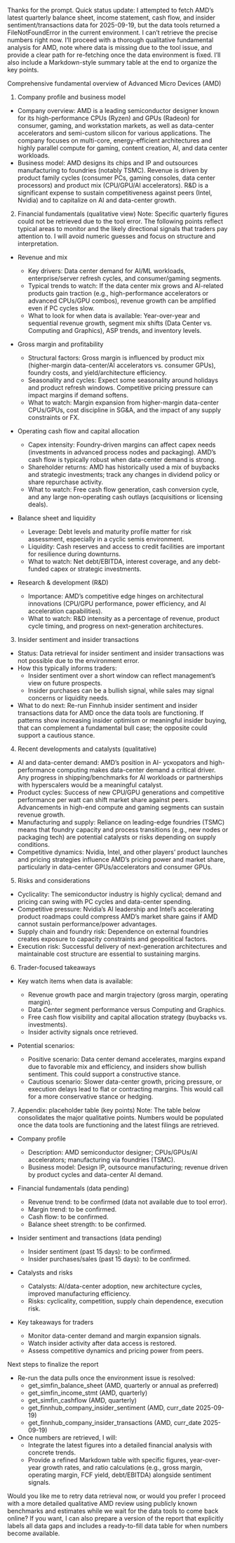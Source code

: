 Thanks for the prompt. Quick status update: I attempted to fetch AMD’s latest quarterly balance sheet, income statement, cash flow, and insider sentiment/transactions data for 2025-09-19, but the data tools returned a FileNotFoundError in the current environment. I can’t retrieve the precise numbers right now. I’ll proceed with a thorough qualitative fundamental analysis for AMD, note where data is missing due to the tool issue, and provide a clear path for re-fetching once the data environment is fixed. I’ll also include a Markdown-style summary table at the end to organize the key points.

Comprehensive fundamental overview of Advanced Micro Devices (AMD)

1) Company profile and business model
- Company overview: AMD is a leading semiconductor designer known for its high-performance CPUs (Ryzen) and GPUs (Radeon) for consumer, gaming, and workstation markets, as well as data-center accelerators and semi-custom silicon for various applications. The company focuses on multi-core, energy-efficient architectures and highly parallel compute for gaming, content creation, AI, and data center workloads.
- Business model: AMD designs its chips and IP and outsources manufacturing to foundries (notably TSMC). Revenue is driven by product family cycles (consumer PCs, gaming consoles, data center processors) and product mix (CPU/GPU/AI accelerators). R&D is a significant expense to sustain competitiveness against peers (Intel, Nvidia) and to capitalize on AI and data-center growth.

2) Financial fundamentals (qualitative view)
Note: Specific quarterly figures could not be retrieved due to the tool error. The following points reflect typical areas to monitor and the likely directional signals that traders pay attention to. I will avoid numeric guesses and focus on structure and interpretation.

- Revenue and mix
  - Key drivers: Data center demand for AI/ML workloads, enterprise/server refresh cycles, and consumer/gaming segments.
  - Typical trends to watch: If the data center mix grows and AI-related products gain traction (e.g., high-performance accelerators or advanced CPUs/GPU combos), revenue growth can be amplified even if PC cycles slow.
  - What to look for when data is available: Year-over-year and sequential revenue growth, segment mix shifts (Data Center vs. Computing and Graphics), ASP trends, and inventory levels.

- Gross margin and profitability
  - Structural factors: Gross margin is influenced by product mix (higher-margin data-center/AI accelerators vs. consumer GPUs), foundry costs, and yield/architecture efficiency.
  - Seasonality and cycles: Expect some seasonality around holidays and product refresh windows. Competitive pricing pressure can impact margins if demand softens.
  - What to watch: Margin expansion from higher-margin data-center CPUs/GPUs, cost discipline in SG&A, and the impact of any supply constraints or FX.

- Operating cash flow and capital allocation
  - Capex intensity: Foundry-driven margins can affect capex needs (investments in advanced process nodes and packaging). AMD’s cash flow is typically robust when data-center demand is strong.
  - Shareholder returns: AMD has historically used a mix of buybacks and strategic investments; track any changes in dividend policy or share repurchase activity.
  - What to watch: Free cash flow generation, cash conversion cycle, and any large non-operating cash outlays (acquisitions or licensing deals).

- Balance sheet and liquidity
  - Leverage: Debt levels and maturity profile matter for risk assessment, especially in a cyclic semis environment.
  - Liquidity: Cash reserves and access to credit facilities are important for resilience during downturns.
  - What to watch: Net debt/EBITDA, interest coverage, and any debt-funded capex or strategic investments.

- Research & development (R&D)
  - Importance: AMD’s competitive edge hinges on architectural innovations (CPU/GPU performance, power efficiency, and AI acceleration capabilities).
  - What to watch: R&D intensity as a percentage of revenue, product cycle timing, and progress on next-generation architectures.

3) Insider sentiment and insider transactions
- Status: Data retrieval for insider sentiment and insider transactions was not possible due to the environment error.
- How this typically informs traders:
  - Insider sentiment over a short window can reflect management’s view on future prospects.
  - Insider purchases can be a bullish signal, while sales may signal concerns or liquidity needs.
- What to do next: Re-run Finnhub insider sentiment and insider transactions data for AMD once the data tools are functioning. If patterns show increasing insider optimism or meaningful insider buying, that can complement a fundamental bull case; the opposite could support a cautious stance.

4) Recent developments and catalysts (qualitative)
- AI and data-center demand: AMD’s position in AI- ускорators and high-performance computing makes data-center demand a critical driver. Any progress in shipping/benchmarks for AI workloads or partnerships with hyperscalers would be a meaningful catalyst.
- Product cycles: Success of new CPU/GPU generations and competitive performance per watt can shift market share against peers. Advancements in high-end compute and gaming segments can sustain revenue growth.
- Manufacturing and supply: Reliance on leading-edge foundries (TSMC) means that foundry capacity and process transitions (e.g., new nodes or packaging tech) are potential catalysts or risks depending on supply conditions.
- Competitive dynamics: Nvidia, Intel, and other players’ product launches and pricing strategies influence AMD’s pricing power and market share, particularly in data-center GPUs/accelerators and consumer GPUs.

5) Risks and considerations
- Cyclicality: The semiconductor industry is highly cyclical; demand and pricing can swing with PC cycles and data-center spending.
- Competitive pressure: Nvidia’s AI leadership and Intel’s accelerating product roadmaps could compress AMD’s market share gains if AMD cannot sustain performance/power advantages.
- Supply chain and foundry risk: Dependence on external foundries creates exposure to capacity constraints and geopolitical factors.
- Execution risk: Successful delivery of next-generation architectures and maintainable cost structure are essential to sustaining margins.

6) Trader-focused takeaways
- Key watch items when data is available:
  - Revenue growth pace and margin trajectory (gross margin, operating margin).
  - Data Center segment performance versus Computing and Graphics.
  - Free cash flow visibility and capital allocation strategy (buybacks vs. investments).
  - Insider activity signals once retrieved.

- Potential scenarios:
  - Positive scenario: Data center demand accelerates, margins expand due to favorable mix and efficiency, and insiders show bullish sentiment. This could support a constructive stance.
  - Cautious scenario: Slower data-center growth, pricing pressure, or execution delays lead to flat or contracting margins. This would call for a more conservative stance or hedging.

7) Appendix: placeholder table (key points)
Note: The table below consolidates the major qualitative points. Numbers would be populated once the data tools are functioning and the latest filings are retrieved.

- Company profile
  - Description: AMD semiconductor designer; CPUs/GPUs/AI accelerators; manufacturing via foundries (TSMC).
  - Business model: Design IP, outsource manufacturing; revenue driven by product cycles and data-center AI demand.

- Financial fundamentals (data pending)
  - Revenue trend: to be confirmed (data not available due to tool error).
  - Margin trend: to be confirmed.
  - Cash flow: to be confirmed.
  - Balance sheet strength: to be confirmed.

- Insider sentiment and transactions (data pending)
  - Insider sentiment (past 15 days): to be confirmed.
  - Insider purchases/sales (past 15 days): to be confirmed.

- Catalysts and risks
  - Catalysts: AI/data-center adoption, new architecture cycles, improved manufacturing efficiency.
  - Risks: cyclicality, competition, supply chain dependence, execution risk.

- Key takeaways for traders
  - Monitor data-center demand and margin expansion signals.
  - Watch insider activity after data access is restored.
  - Assess competitive dynamics and pricing power from peers.

Next steps to finalize the report
- Re-run the data pulls once the environment issue is resolved:
  - get_simfin_balance_sheet (AMD, quarterly or annual as preferred)
  - get_simfin_income_stmt (AMD, quarterly)
  - get_simfin_cashflow (AMD, quarterly)
  - get_finnhub_company_insider_sentiment (AMD, curr_date 2025-09-19)
  - get_finnhub_company_insider_transactions (AMD, curr_date 2025-09-19)
- Once numbers are retrieved, I will:
  - Integrate the latest figures into a detailed financial analysis with concrete trends.
  - Provide a refined Markdown table with specific figures, year-over-year growth rates, and ratio calculations (e.g., gross margin, operating margin, FCF yield, debt/EBITDA) alongside sentiment signals.

Would you like me to retry data retrieval now, or would you prefer I proceed with a more detailed qualitative AMD review using publicly known benchmarks and estimates while we wait for the data tools to come back online? If you want, I can also prepare a version of the report that explicitly labels all data gaps and includes a ready-to-fill data table for when numbers become available.